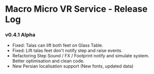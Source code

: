 # Macro Micro VR Service - Release Log
###  v0.4.1 Alpha

- Fixed: Talas can lift both feet on Glass Table.
- Fixed: Lift talas feet don't notify step and raise events.
- Refactoring Step Sound / FX / Footprint notify and simulate system. Better optimisation and clean code.
- New Persian localisation support (New fonts, updated data)
